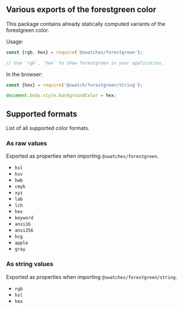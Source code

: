 ## Various exports of the forestgreen color

This package contains already statically computed variants of the forestgreen color.

Usage:
```js
const {rgb, hex} = require('@swatches/forestgreen');

// Use `rgb`, `hex` to show forestgreen in your application.
```

In the browser:
```js
const {hex} = require('@swatch/forestgreen/string');

document.body.style.backgroundColor = hex;
```

## Supported formats


List of all supported color formats.

### As raw values

Exported as properties when importing `@swatches/forestgreen`.

- `hsl`
- `hsv`
- `hwb`
- `cmyk`
- `xyz`
- `lab`
- `lch`
- `hex`
- `keyword`
- `ansi16`
- `ansi256`
- `hcg`
- `apple`
- `gray`

### As string values

Exported as properties when importing `@swatches/forestgreen/string`.

- `rgb`
- `hsl`
- `hex`
